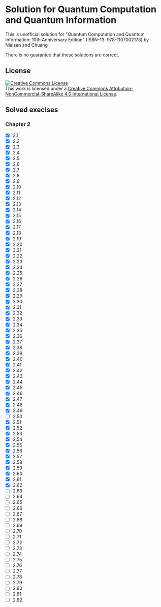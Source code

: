 # Solution for Quantum Computation and Quantum Information

This is unofficial solution for "Quantum Computation and Quantum Information: 10th Anniversary Edition" (ISBN-13: 978-1107002173) by Nielsen and Chuang

There is no guarantee that these solutions are correct.


## License
<a rel="license" href="http://creativecommons.org/licenses/by-nc-sa/4.0/"><img alt="Creative Commons License" style="border-width:0" src="https://i.creativecommons.org/l/by-nc-sa/4.0/88x31.png" /></a><br />This work is licensed under a <a rel="license" href="http://creativecommons.org/licenses/by-nc-sa/4.0/">Creative Commons Attribution-NonCommercial-ShareAlike 4.0 International License</a>.

## Solved execises

### Chapter 2

- [x] 2.1
- [x] 2.2
- [x] 2.3
- [x] 2.4
- [x] 2.5
- [x] 2.6
- [x] 2.7
- [x] 2.8
- [x] 2.9
- [x] 2.10
- [x] 2.11
- [x] 2.12
- [x] 2.13
- [x] 2.14
- [x] 2.15
- [x] 2.16
- [x] 2.17
- [x] 2.18
- [x] 2.19
- [x] 2.20
- [x] 2.21
- [x] 2.22
- [x] 2.23
- [x] 2.24
- [x] 2.25
- [x] 2.26
- [x] 2.27
- [x] 2.28
- [x] 2.29
- [x] 2.30
- [x] 2.31
- [x] 2.32
- [x] 2.33
- [x] 2.34
- [x] 2.35
- [x] 2.36
- [x] 2.37
- [x] 2.38
- [x] 2.39
- [x] 2.40
- [x] 2.41
- [x] 2.42
- [x] 2.43
- [x] 2.44
- [x] 2.45
- [x] 2.46
- [x] 2.47
- [x] 2.48
- [x] 2.49
- [ ] 2.50
- [x] 2.51
- [x] 2.52
- [x] 2.53
- [x] 2.54
- [x] 2.55
- [x] 2.56
- [x] 2.57
- [x] 2.58
- [x] 2.59
- [x] 2.60
- [x] 2.61
- [x] 2.62
- [ ] 2.63
- [ ] 2.64
- [ ] 2.65
- [ ] 2.66
- [ ] 2.67
- [ ] 2.68
- [ ] 2.69
- [ ] 2.70
- [ ] 2.71
- [ ] 2.72
- [ ] 2.73
- [ ] 2.74
- [ ] 2.75
- [ ] 2.76
- [ ] 2.77
- [ ] 2.78
- [ ] 2.79
- [ ] 2.80
- [ ] 2.81
- [ ] 2.82
